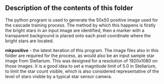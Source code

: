 ## Description of the contents of this folder

The python program is used to generate the 50x50 positive image used for the cascade training process. The method by which this happens is firstly the bright stars in an input image are identified, then a marker with a transparent background is placed onto each pixel coordinate where the bright stars are located. 

**mkpositive** - the latest iteration of this program. The image files also in this folder are required for the process, as would also be an input sample star image from Stellarium. This was designed for a resolution of 1920x1080 on those images. It is a good idea to set a magnitude limit of 5.0 in Stellarium, to limit the star count visible, which is also considered representative of the level of stars visible by a typical star sensor camera.
